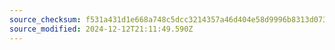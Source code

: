 ```yaml
---
source_checksum: f531a431d1e668a748c5dcc3214357a46d404e58d9996b8313d0734635a60634
source_modified: 2024-12-12T21:11:49.590Z
---
```


